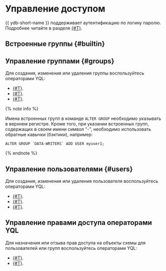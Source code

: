 # Управление доступом

{{ ydb-short-name }} поддерживает аутентификацию по логину паролю. Подробнее читайте в разделе [{#T}](../concepts/auth.md).

## Встроенные группы {#builtin}

## Управление группами {#groups}

Для создания, изменения или удаления группы воспользуйтесь операторами YQL:

* [{#T}](../yql/reference/syntax/create-group.md).
* [{#T}](../yql/reference/syntax/alter-group.md).
* [{#T}](../yql/reference/syntax/drop-group.md).

{% note info %}

Имена встроенных групп в команде `ALTER GROUP` необходимо указывать в верхнем регистре. Кроме того, при указании встроенных групп, содержащих в своем имени символ "-", необходимо использовать обратные кавычки (бэктики), например:

```yql
ALTER GROUP `DATA-WRITERS` ADD USER myuser1;
```

{% endnote %}

## Управление пользователями {#users}

Для создания, изменения или удаления пользователя воспользуйтесь операторами YQL:

* [{#T}](../yql/reference/syntax/create-user.md).
* [{#T}](../yql/reference/syntax/alter-user.md).
* [{#T}](../yql/reference/syntax/drop-user.md).

## Управление правами доступа операторами YQL

Для назначения или отзыва прав доступа на объекты схемы для пользователей или групп воспользуйтесь операторами YQL:

* [{#T}](../yql/reference/syntax/grant.md).
* [{#T}](../yql/reference/syntax/revoke.md).
